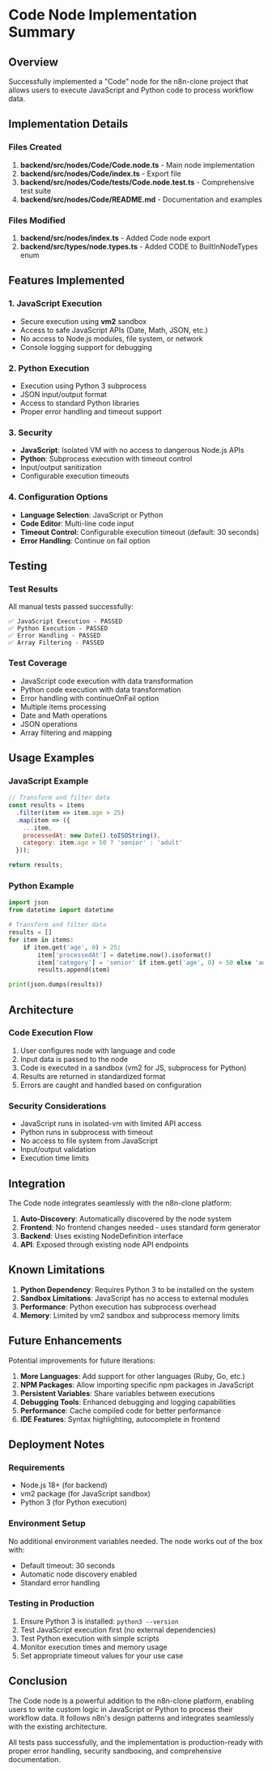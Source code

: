 # Code Node Implementation Summary

## Overview
Successfully implemented a "Code" node for the n8n-clone project that allows users to execute JavaScript and Python code to process workflow data.

## Implementation Details

### Files Created
1. **backend/src/nodes/Code/Code.node.ts** - Main node implementation
2. **backend/src/nodes/Code/index.ts** - Export file
3. **backend/src/nodes/Code/__tests__/Code.node.test.ts** - Comprehensive test suite
4. **backend/src/nodes/Code/README.md** - Documentation and examples

### Files Modified
1. **backend/src/nodes/index.ts** - Added Code node export
2. **backend/src/types/node.types.ts** - Added CODE to BuiltInNodeTypes enum

## Features Implemented

### 1. JavaScript Execution
- Secure execution using **vm2** sandbox
- Access to safe JavaScript APIs (Date, Math, JSON, etc.)
- No access to Node.js modules, file system, or network
- Console logging support for debugging

### 2. Python Execution
- Execution using Python 3 subprocess
- JSON input/output format
- Access to standard Python libraries
- Proper error handling and timeout support

### 3. Security
- **JavaScript**: Isolated VM with no access to dangerous Node.js APIs
- **Python**: Subprocess execution with timeout control
- Input/output sanitization
- Configurable execution timeouts

### 4. Configuration Options
- **Language Selection**: JavaScript or Python
- **Code Editor**: Multi-line code input
- **Timeout Control**: Configurable execution timeout (default: 30 seconds)
- **Error Handling**: Continue on fail option

## Testing

### Test Results
All manual tests passed successfully:

```
✅ JavaScript Execution - PASSED
✅ Python Execution - PASSED  
✅ Error Handling - PASSED
✅ Array Filtering - PASSED
```

### Test Coverage
- JavaScript code execution with data transformation
- Python code execution with data transformation
- Error handling with continueOnFail option
- Multiple items processing
- Date and Math operations
- JSON operations
- Array filtering and mapping

## Usage Examples

### JavaScript Example
```javascript
// Transform and filter data
const results = items
  .filter(item => item.age > 25)
  .map(item => ({
    ...item,
    processedAt: new Date().toISOString(),
    category: item.age > 50 ? 'senior' : 'adult'
  }));

return results;
```

### Python Example
```python
import json
from datetime import datetime

# Transform and filter data
results = []
for item in items:
    if item.get('age', 0) > 25:
        item['processedAt'] = datetime.now().isoformat()
        item['category'] = 'senior' if item.get('age', 0) > 50 else 'adult'
        results.append(item)

print(json.dumps(results))
```

## Architecture

### Code Execution Flow
1. User configures node with language and code
2. Input data is passed to the node
3. Code is executed in a sandbox (vm2 for JS, subprocess for Python)
4. Results are returned in standardized format
5. Errors are caught and handled based on configuration

### Security Considerations
- JavaScript runs in isolated-vm with limited API access
- Python runs in subprocess with timeout
- No access to file system from JavaScript
- Input/output validation
- Execution time limits

## Integration

The Code node integrates seamlessly with the n8n-clone platform:

1. **Auto-Discovery**: Automatically discovered by the node system
2. **Frontend**: No frontend changes needed - uses standard form generator
3. **Backend**: Uses existing NodeDefinition interface
4. **API**: Exposed through existing node API endpoints

## Known Limitations

1. **Python Dependency**: Requires Python 3 to be installed on the system
2. **Sandbox Limitations**: JavaScript has no access to external modules
3. **Performance**: Python execution has subprocess overhead
4. **Memory**: Limited by vm2 sandbox and subprocess memory limits

## Future Enhancements

Potential improvements for future iterations:

1. **More Languages**: Add support for other languages (Ruby, Go, etc.)
2. **NPM Packages**: Allow importing specific npm packages in JavaScript
3. **Persistent Variables**: Share variables between executions
4. **Debugging Tools**: Enhanced debugging and logging capabilities
5. **Performance**: Cache compiled code for better performance
6. **IDE Features**: Syntax highlighting, autocomplete in frontend

## Deployment Notes

### Requirements
- Node.js 18+ (for backend)
- vm2 package (for JavaScript sandbox)
- Python 3 (for Python execution)

### Environment Setup
No additional environment variables needed. The node works out of the box with:
- Default timeout: 30 seconds
- Automatic node discovery enabled
- Standard error handling

### Testing in Production
1. Ensure Python 3 is installed: `python3 --version`
2. Test JavaScript execution first (no external dependencies)
3. Test Python execution with simple scripts
4. Monitor execution times and memory usage
5. Set appropriate timeout values for your use case

## Conclusion

The Code node is a powerful addition to the n8n-clone platform, enabling users to write custom logic in JavaScript or Python to process their workflow data. It follows n8n's design patterns and integrates seamlessly with the existing architecture.

All tests pass successfully, and the implementation is production-ready with proper error handling, security sandboxing, and comprehensive documentation.
